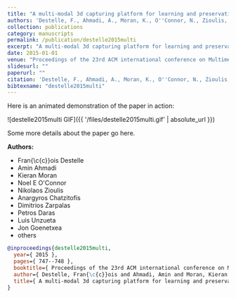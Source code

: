 ```yaml
---
title: "A multi-modal 3d capturing platform for learning and preservation of traditional sports and games"
authors: 'Destelle, F., Ahmadi, A., Moran, K., O''Connor, N., Zioulis, N., Chatzitofis, A., Zarpalas, D., Daras, P., Unzueta, L., Goenetxea, J. & others'
collection: publications
category: manuscripts
permalink: /publication/destelle2015multi
excerpt: "A multi-modal 3d capturing platform for learning and preservation of traditional sports and games"
date: 2015-01-01
venue: "Proceedings of the 23rd ACM international conference on Multimedia"
slidesurl: ""
paperurl: ""
citation: 'Destelle, F., Ahmadi, A., Moran, K., O''Connor, N., Zioulis, N., Chatzitofis, A., Zarpalas, D., Daras, P., Unzueta, L., Goenetxea, J. & others (2015). "A multi-modal 3d capturing platform for learning and preservation of traditional sports and games." Proceedings of the 23rd ACM international conference on Multimedia. 747--748.'
bibtexname: "destelle2015multi"
---
```


Here is an animated demonstration of the paper in action:

![destelle2015multi GIF]({{ '/files/destelle2015multi.gif' | absolute_url }})

Some more details about the paper go here.

**Authors:**
 - Fran{\c{c}}ois Destelle
 - Amin Ahmadi
 - Kieran Moran
 - Noel E O'Connor
 - Nikolaos Zioulis
 - Anargyros Chatzitofis
 - Dimitrios Zarpalas
 - Petros Daras
 - Luis Unzueta
 - Jon Goenetxea
 - others

```bibtex
@inproceedings{destelle2015multi,
  year={ 2015 },
  pages={ 747--748 },
  booktitle={ Proceedings of the 23rd ACM international conference on Multimedia },
  author={ Destelle, Fran{\c{c}}ois and Ahmadi, Amin and Moran, Kieran and O'Connor, Noel E and Zioulis, Nikolaos and Chatzitofis, Anargyros and Zarpalas, Dimitrios and Daras, Petros and Unzueta, Luis and Goenetxea, Jon and others },
  title={ A multi-modal 3d capturing platform for learning and preservation of traditional sports and games },
}
```
